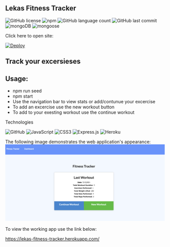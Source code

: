 ## Lekas Fitness Tracker

![GitHub license](https://img.shields.io/badge/license-MIT-blue.svg)
![npm](https://img.shields.io/npm/v/npm?color=orange&logo=npm)
![GitHub language count](https://img.shields.io/github/languages/count/elmir123/lekas-fitness-tracker?color=green)
![GitHub last commit](https://img.shields.io/github/last-commit/elmir123/lekas-fitness-tracker?color=orange)
![mongoDB](https://img.shields.io/badge/mongoDB-DB-green)
![mongoose](https://img.shields.io/badge/mongoose-DB-green")

Click here to open site:

[![Deploy](https://www.herokucdn.com/deploy/button.svg)](https://lekas-fitness-tracker.herokuapp.com/)

## Track your excersieses

## Usage:
- npm run seed
- npm start
- Use the navigation bar to view stats or 
    add/contunue your excercise
- To add an excercise use the new workout button
- To add to your exesting workout use the continue workout

Technologies

<p>
<img alt="GitHub" src="https://img.shields.io/badge/github-%23121011.svg?&style=for-the-badge&logo=github&logoColor=white"/>
<img alt="JavaScript" src="https://img.shields.io/badge/javascript-%23323330.svg?&style=for-the-badge&logo=javascript&logoColor=%23F7DF1E"/>
<img alt="CSS3" src="https://img.shields.io/badge/css3-%231572B6.svg?&style=for-the-badge&logo=css3&logoColor=white"/>
<img alt="Express.js" src="https://img.shields.io/badge/express.js-%23404d59.svg?&style=for-the-badge"/>
<img alt="Heroku" src="https://img.shields.io/badge/heroku-%23430098.svg?&style=for-the-badge&logo=heroku&logoColor=white"/>

</p>

The following image demonstrates the web application's appearance:
![Lekas Fitness Tracker.](./assets/images/fitness-tracker.png)


To view the working app use the link below:

https://lekas-fitness-tracker.herokuapp.com/

